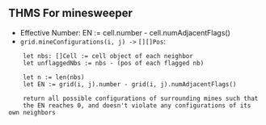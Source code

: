## THMS For minesweeper
- Effective Number: EN := cell.number - cell.numAdjacentFlags()
- `grid.mineConfigurations(i, j) ->` `[][]Pos`:
```
    let nbs: []Cell := cell object of each neighbor
    let unflaggedNbs := nbs - (pos of each flagged nb)

    let n := len(nbs)
    let EN := grid(i, j).number - grid(i, j).numAdjacentFlags() 

    return all possible configurations of surrounding mines such that
    the EN reaches 0, and doesn't violate any configurations of its own neighbors
```
        

